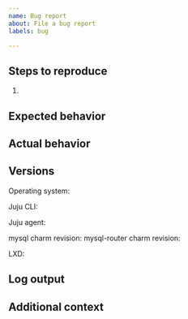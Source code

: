 ```yaml
---
name: Bug report
about: File a bug report
labels: bug

---
```


<!-- Thank you for submitting a bug report! All fields are required unless marked optional. -->

## Steps to reproduce
1. 

## Expected behavior


## Actual behavior
<!-- If applicable, add screenshots -->


## Versions

<!-- Run "lsb_release -sd" -->
Operating system: 

<!-- Run "juju version" -->
Juju CLI: 

<!-- Model version from "juju status" -->
Juju agent: 

<!-- App revision from "juju status" or (advanced) commit hash -->
mysql charm revision: 
mysql-router charm revision: 

<!-- Run "lxd version" -->
LXD: 

## Log output
<!-- Run "juju debug-log --replay > juju-debug-log.txt" and upload "juju-debug-log.txt" file here -->


<!-- (Optional) Copy the logs that are relevant to the bug & paste inside triple backticks below -->


## Additional context
<!-- (Optional) Add any additional information here -->
